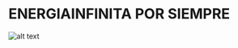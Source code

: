# ENERGIAINFINITA POR SIEMPRE
![alt text](https://cdn.discordapp.com/attachments/1013267842411536487/1179315080945483886/logo.png?ex=657955c1&is=6566e0c1&hm=849555504a6475b4740ab7b5a357f19a6d127b8bc998d915b2709984a9159d18&)
